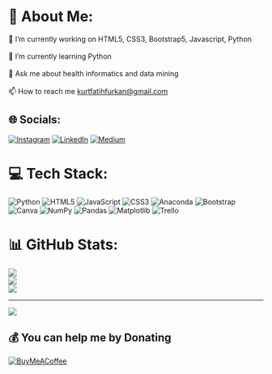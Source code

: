 # 💫 About Me:
🔭 I’m currently working on HTML5, CSS3, Bootstrap5, Javascript, Python<br><br>🌱 I’m currently learning Python<br><br>💬 Ask me about health informatics and data mining<br><br>📫 How to reach me kurtfatihfurkan@gmail.com


## 🌐 Socials:
[![Instagram](https://img.shields.io/badge/Instagram-%23E4405F.svg?logo=Instagram&logoColor=white)](https://instagram.com/fatihfurkankurt) [![LinkedIn](https://img.shields.io/badge/LinkedIn-%230077B5.svg?logo=linkedin&logoColor=white)](https://linkedin.com/in/fatihfurkankurt) [![Medium](https://img.shields.io/badge/Medium-12100E?logo=medium&logoColor=white)](https://medium.com/@kurtfatihfurkan) 

# 💻 Tech Stack:
![Python](https://img.shields.io/badge/python-3670A0?style=plastic&logo=python&logoColor=ffdd54) ![HTML5](https://img.shields.io/badge/html5-%23E34F26.svg?style=plastic&logo=html5&logoColor=white) ![JavaScript](https://img.shields.io/badge/javascript-%23323330.svg?style=plastic&logo=javascript&logoColor=%23F7DF1E) ![CSS3](https://img.shields.io/badge/css3-%231572B6.svg?style=plastic&logo=css3&logoColor=white) ![Anaconda](https://img.shields.io/badge/Anaconda-%2344A833.svg?style=plastic&logo=anaconda&logoColor=white) ![Bootstrap](https://img.shields.io/badge/bootstrap-%238511FA.svg?style=plastic&logo=bootstrap&logoColor=white) ![Canva](https://img.shields.io/badge/Canva-%2300C4CC.svg?style=plastic&logo=Canva&logoColor=white) ![NumPy](https://img.shields.io/badge/numpy-%23013243.svg?style=plastic&logo=numpy&logoColor=white) ![Pandas](https://img.shields.io/badge/pandas-%23150458.svg?style=plastic&logo=pandas&logoColor=white) ![Matplotlib](https://img.shields.io/badge/Matplotlib-%23ffffff.svg?style=plastic&logo=Matplotlib&logoColor=black) ![Trello](https://img.shields.io/badge/Trello-%23026AA7.svg?style=plastic&logo=Trello&logoColor=white)
# 📊 GitHub Stats:
![](https://github-readme-stats.vercel.app/api?username=fatihfurkankurt&theme=react&hide_border=false&include_all_commits=false&count_private=false)<br/>
![](https://github-readme-streak-stats.herokuapp.com/?user=fatihfurkankurt&theme=react&hide_border=false)<br/>
![](https://github-readme-stats.vercel.app/api/top-langs/?username=fatihfurkankurt&theme=react&hide_border=false&include_all_commits=false&count_private=false&layout=compact)

---
[![](https://visitcount.itsvg.in/api?id=fatihfurkankurt&icon=9&color=0)](https://visitcount.itsvg.in)

  ## 💰 You can help me by Donating
  [![BuyMeACoffee](https://img.shields.io/badge/Buy%20Me%20a%20Coffee-ffdd00?style=for-the-badge&logo=buy-me-a-coffee&logoColor=black)](https://buymeacoffee.com/fatihfurkankurt) 
